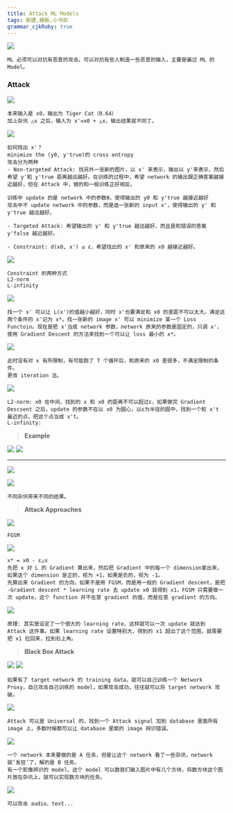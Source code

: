 ```yaml
---
title: Attack ML Models
tags: 新建,模板,小书匠
grammar_cjkRuby: true
---
```


![](./images/1577858662648.png)
```
ML 必须可以对抗有恶意的攻击。可以对抗有些人制造一些恶意的输入，主要是骗过 ML 的 Model。
```

### Attack

![](./images/1577859406030.png)
```
本来输入是 x0，输出为 Tiger Cat（0.64）
加上杂讯 △x 之后，输入为 x'=x0 + △x，输出结果就不同了。
```

![](./images/1577873109247.png)
```
如何找出 x'？
minimize the (y0, y'true)的 cross entropy
攻击分为两种
- Non-targeted Attack: 找另外一张新的图片，以 x' 来表示，输出以 y'来表示，然后希望 y'和 y'true 距离越远越好。在训练的过程中，希望 network 的输出跟正确答案越接近越好，但在 Attack 中，做的和一般训练正好相反。

训练中 update 的是 network 中的参数θ，使得输出的 y0 和 y'true 越接近越好
攻击中不 update network 中的参数，而是选一张新的 input x'，使得输出的 y' 和 y'true 越远越好。 

- Targeted Attack: 希望输出的 y' 和 y'true 越远越好，而且是和错误的答案 y'false 越近越好。

- Constraint: d(x0, x') ≤ ε，希望找出的 x' 和原来的 x0 越接近越好。
```

![](./images/1577873737188.png)
```
Constraint 的两种方式
L2-norm
L-infinity
```
![](./images/1577885319200.png)
```
找一个 x' 可以让 L(x')的值越小越好，同时 x'也要满足和 x0 的差距不可以太大。满足这两个条件的 x'记为 x*。找一张新的 image x' 可以 minimize 某一个 Loss Functoin。现在是把 x'当成 network 参数，network 原来的参数是固定的，只调 x'，使用 Gradient Descent 的方法来找到一个可以让 loss 最小的 x*。
```

![](./images/1577885627173.png)
```
此时没有对 x 有所限制，有可能跑了 T 个循环后，和原来的 x0 差很多，不满足限制的条件。
更改 iteration 法。
```

![](./images/1577885781446.png)
```
L2-norm: x0 在中间，找到的 x 和 x0 的距离不可以超过ε，如果做完 Gradient Descsent 之后，update 的参数不在以 x0 为圆心，以ε为半径的圆中，找到一个和 x't 最近的点，把这个点当成 x't。
L-infinity: 
```

>**Example**

![](./images/1577886368510.png)
![](./images/1577886403865.png)

-------------------------------------------

![](./images/1577886473803.png)

![](./images/1577886664070.png)
```
不同杂讯带来不同的结果。
```

>**Attack Approaches**

![](./images/1577926235369.png)
```
FGSM
```

![](./images/1577928319311.png)
```
x* = x0 - ε△x
先把 x 对 L 的 Gradient 算出来，然后把 Gradient 中的每一个 dimension拿出来，如果这个 dimension 是正的，视为 +1，如果是负的，视为 -1。
先算出来 Gradient 的方向，如果不是用 FGSM，而是用一般的 Gradient descent，是把 -Gradient descent * learning rate 去 update x0 就得到 x1，FGSM 只需要做一次 update，这个 function 并不在意 gradient 的值，而是在意 gradient 的方向。
```

![](./images/1577928538797.png)
```
原理: 其实是设定了一个很大的 learning rate，这样就可以一次 update 就达到 Attack 这件事。如果 learning rate 设置特别大，得到的 x1 超出了这个范围，就需要把 x1 拉回来，拉到右上角。
```

>**Black Box Attack**

![](./images/1577929020411.png)
![](./images/1577929181773.png)
```
如果有了 target network 的 training data，就可以自己训练一个 Network Proxy，自己攻击自己训练的 model，如果攻击成功，往往就可以将 target network 攻破。
```

![](./images/1577932043737.png)
```
Attack 可以是 Universal 的，找到一个 Attack signal 加到 database 里面所有 image 上，多数时候都可以让 database 里面的 image 辨识错误。
```

![](./images/1577932415145.png)
```
一个 network 本来要做的是 A 任务，但是让这个 network 看了一些杂讯，network 就‘发狂’了，解的是 B 任务。
有一个影像辨识的 model，这个 model 可以数我们输入图片中有几个方块，将数方块这个图片放在杂讯上，就可以实现数方块的任务。
```

![](./images/1577933377634.png)
```
可以攻击 audio、text...
```